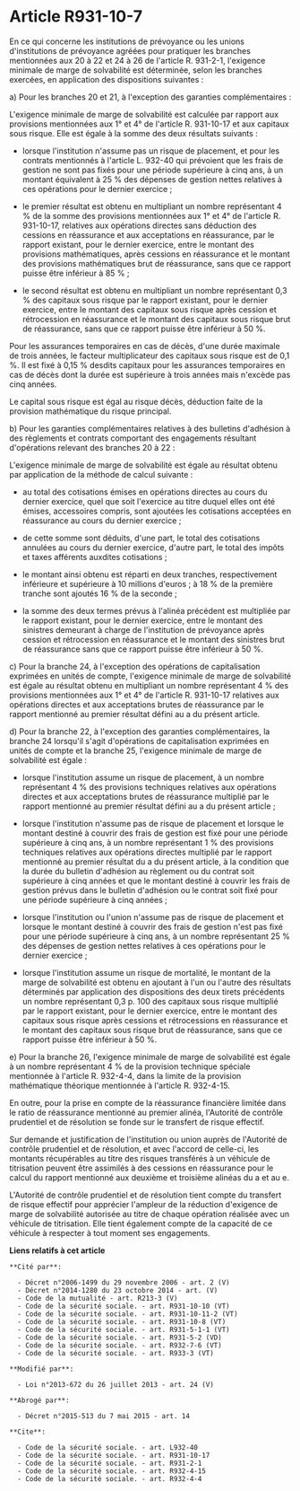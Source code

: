 # Article R931-10-7

En ce qui concerne les institutions de prévoyance ou les unions d'institutions de prévoyance agréées pour pratiquer les
branches mentionnées aux 20 à 22 et 24 à 26 de l'article R. 931-2-1, l'exigence minimale de marge de solvabilité est
déterminée, selon les branches exercées, en application des dispositions suivantes : 

a) Pour les branches 20 et 21, à l'exception des garanties complémentaires : 

L'exigence minimale de marge de solvabilité est calculée par rapport aux provisions mentionnées aux 1° et 4° de l'article R.
931-10-17 et aux capitaux sous risque. Elle est égale à la somme des deux résultats suivants :

- lorsque l'institution n'assume pas un risque de placement, et pour les contrats mentionnés à l'article L. 932-40 qui
prévoient que les frais de gestion ne sont pas fixés pour une période supérieure à cinq ans, à un montant équivalent à 25 %
des dépenses de gestion nettes relatives à ces opérations pour le dernier exercice ;

- le premier résultat est obtenu en multipliant un nombre représentant 4 % de la somme des provisions mentionnées aux 1° et
4° de l'article R. 931-10-17, relatives aux opérations directes sans déduction des cessions en réassurance et aux
acceptations en réassurance, par le rapport existant, pour le dernier exercice, entre le montant des provisions
mathématiques, après cessions en réassurance et le montant des provisions mathématiques brut de réassurance, sans que ce
rapport puisse être inférieur à 85 % ;

- le second résultat est obtenu en multipliant un nombre représentant 0,3 % des capitaux sous risque par le rapport existant,
pour le dernier exercice, entre le montant des capitaux sous risque après cession et rétrocession en réassurance et le
montant des capitaux sous risque brut de réassurance, sans que ce rapport puisse être inférieur à 50 %. 

Pour les assurances temporaires en cas de décès, d'une durée maximale de trois années, le facteur multiplicateur des capitaux
sous risque est de 0,1 %. Il est fixé à 0,15 % desdits capitaux pour les assurances temporaires en cas de décès dont la durée
est supérieure à trois années mais n'excède pas cinq années. 

Le capital sous risque est égal au risque décès, déduction faite de la provision mathématique du risque principal. 

b) Pour les garanties complémentaires relatives à des bulletins d'adhésion à des règlements et contrats comportant des
engagements résultant d'opérations relevant des branches 20 à 22 : 

L'exigence minimale de marge de solvabilité est égale au résultat obtenu par application de la méthode de calcul suivante :

- au total des cotisations émises en opérations directes au cours du dernier exercice, quel que soit l'exercice au titre
duquel elles ont été émises, accessoires compris, sont ajoutées les cotisations acceptées en réassurance au cours du dernier
exercice ;

- de cette somme sont déduits, d'une part, le total des cotisations annulées au cours du dernier exercice, d'autre part, le
total des impôts et taxes afférents auxdites cotisations ;

- le montant ainsi obtenu est réparti en deux tranches, respectivement inférieure et supérieure à 10 millions d'euros ; à 18
% de la première tranche sont ajoutés 16 % de la seconde ;

- la somme des deux termes prévus à l'alinéa précédent est multipliée par le rapport existant, pour le dernier exercice,
entre le montant des sinistres demeurant à charge de l'institution de prévoyance après cession et rétrocession en réassurance
et le montant des sinistres brut de réassurance sans que ce rapport puisse être inférieur à 50 %. 

c) Pour la branche 24, à l'exception des opérations de capitalisation exprimées en unités de compte, l'exigence minimale de
marge de solvabilité est égale au résultat obtenu en multipliant un nombre représentant 4 % des provisions mentionnées aux 1°
et 4° de l'article R. 931-10-17 relatives aux opérations directes et aux acceptations brutes de réassurance par le rapport
mentionné au premier résultat défini au a du présent article. 

d) Pour la branche 22, à l'exception des garanties complémentaires, la branche 24 lorsqu'il s'agit d'opérations de
capitalisation exprimées en unités de compte et la branche 25, l'exigence minimale de marge de solvabilité est égale :

- lorsque l'institution assume un risque de placement, à un nombre représentant 4 % des provisions techniques relatives aux
opérations directes et aux acceptations brutes de réassurance multiplié par le rapport mentionné au premier résultat défini
au a du présent article ;

- lorsque l'institution n'assume pas de risque de placement et lorsque le montant destiné à couvrir des frais de gestion est
fixé pour une période supérieure à cinq ans, à un nombre représentant 1 % des provisions techniques relatives aux opérations
directes multiplié par le rapport mentionné au premier résultat du a du présent article, à la condition que la durée du
bulletin d'adhésion au règlement ou du contrat soit supérieure à cinq années et que le montant destiné à couvrir les frais de
gestion prévus dans le bulletin d'adhésion ou le contrat soit fixé pour une période supérieure à cinq années ;

- lorsque l'institution ou l'union n'assume pas de risque de placement et lorsque le montant destiné à couvrir des frais de
gestion n'est pas fixé pour une période supérieure à cinq ans, à un nombre représentant 25 % des dépenses de gestion nettes
relatives à ces opérations pour le dernier exercice ;

- lorsque l'institution assume un risque de mortalité, le montant de la marge de solvabilité est obtenu en ajoutant à l'un ou
l'autre des résultats déterminés par application des dispositions des deux tirets précédents un nombre représentant 0,3 p.
100 des capitaux sous risque multiplié par le rapport existant, pour le dernier exercice, entre le montant des capitaux sous
risque après cessions et rétrocessions en réassurance et le montant des capitaux sous risque brut de réassurance, sans que ce
rapport puisse être inférieur à 50 %. 

e) Pour la branche 26, l'exigence minimale de marge de solvabilité est égale à un nombre représentant 4 % de la provision
technique spéciale mentionnée à l'article R. 932-4-4, dans la limite de la provision mathématique théorique mentionnée à
l'article R. 932-4-15. 

En outre, pour la prise en compte de la réassurance financière limitée dans le ratio de réassurance mentionné au premier
alinéa, l'Autorité de contrôle prudentiel et de résolution se fonde sur le transfert de risque effectif. 

Sur demande et justification de l'institution ou union auprès de l'Autorité de contrôle prudentiel et de résolution, et avec
l'accord de celle-ci, les montants récupérables au titre des risques transférés à un véhicule de titrisation peuvent être
assimilés à des cessions en réassurance pour le calcul du rapport mentionné aux deuxième et troisième alinéas du a et au e. 

L'Autorité de contrôle prudentiel et de résolution tient compte du transfert de risque effectif pour apprécier l'ampleur de
la réduction d'exigence de marge de solvabilité autorisée au titre de chaque opération réalisée avec un véhicule de
titrisation. Elle tient également compte de la capacité de ce véhicule à respecter à tout moment ses engagements.

**Liens relatifs à cet article**

	**Cité par**:

	  - Décret n°2006-1499 du 29 novembre 2006 - art. 2 (V)
	  - Décret n°2014-1280 du 23 octobre 2014 - art. (V)
	  - Code de la mutualité - art. R213-3 (V)
	  - Code de la sécurité sociale. - art. R931-10-10 (VT)
	  - Code de la sécurité sociale. - art. R931-10-11-2 (VT)
	  - Code de la sécurité sociale. - art. R931-10-8 (VT)
	  - Code de la sécurité sociale. - art. R931-5-1-1 (VT)
	  - Code de la sécurité sociale. - art. R931-5-2 (VD)
	  - Code de la sécurité sociale. - art. R932-7-6 (VT)
	  - Code de la sécurité sociale. - art. R933-3 (VT)

	**Modifié par**:

	  - Loi n°2013-672 du 26 juillet 2013 - art. 24 (V)

	**Abrogé par**:

	  - Décret n°2015-513 du 7 mai 2015 - art. 14

	**Cite**:

	  - Code de la sécurité sociale. - art. L932-40
	  - Code de la sécurité sociale. - art. R931-10-17
	  - Code de la sécurité sociale. - art. R931-2-1
	  - Code de la sécurité sociale. - art. R932-4-15
	  - Code de la sécurité sociale. - art. R932-4-4
